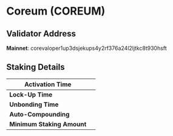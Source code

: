 # Coreum (COREUM)

## **Validator Address**

**Mainnet**: corevaloper1up3dsjekups4y2rf376a24l2ljtkc8t930hsft

## Staking Details

| **Activation Time**        |   |
| -------------------------- | - |
| **Lock-Up Time**           |   |
| **Unbonding Time**         |   |
| **Auto-Compounding**       |   |
| **Minimum Staking Amount** |   |

